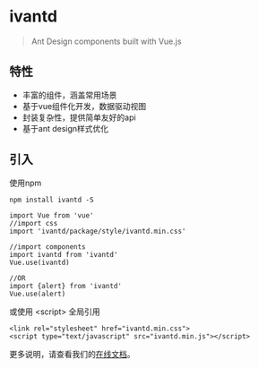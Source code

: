 # ivantd

> Ant Design components built with Vue.js

## 特性
- 丰富的组件，涵盖常用场景
- 基于vue组件化开发，数据驱动视图
- 封装复杂性，提供简单友好的api
- 基于ant design样式优化

## 引入
使用npm
```
npm install ivantd -S

import Vue from 'vue'
//import css
import 'ivantd/package/style/ivantd.min.css'

//import components
import ivantd from 'ivantd'
Vue.use(ivantd)

//OR
import {alert} from 'ivantd'
Vue.use(alert)
```
或使用 &lt;script&gt; 全局引用
```
<link rel="stylesheet" href="ivantd.min.css"> 
<script type="text/javascript" src="ivantd.min.js"></script> 
```
更多说明，请查看我们的[在线文档](https://github.com/ruyangit/ivantd)。